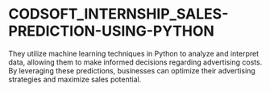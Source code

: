 # CODSOFT_INTERNSHIP_SALES-PREDICTION-USING-PYTHON
They utilize machine learning techniques in Python to analyze and interpret data, allowing them to make informed decisions regarding advertising costs. By leveraging these predictions, businesses can optimize their advertising strategies and maximize sales potential.
